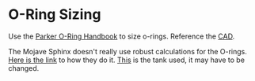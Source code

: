 # O-Ring Sizing

Use the [Parker O-Ring Handbook](o-ring-sizing/ORD-5700.pdf) to size o-rings. Reference the [CAD](https://github.com/marstmu/4in-liquid-rocket).

The Mojave Sphinx doesn't really use robust calculations for the O-rings. [Here is the link](https://www.halfcatrocketry.com/o-ring-design) to how they do it. [This](https://www.mcmaster.com/9056K42/) is the tank used, it may have to be changed.